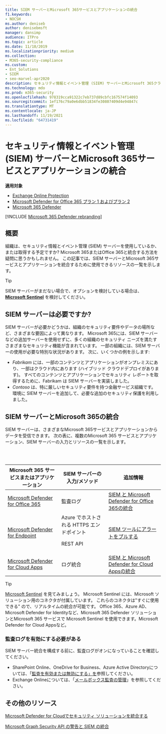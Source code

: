 ```yaml
---
title: SIEM サーバーとMicrosoft 365サービスとアプリケーションの統合
f1.keywords:
- NOCSH
ms.author: deniseb
author: denisebmsft
manager: dansimp
audience: ITPro
ms.topic: article
ms.date: 11/18/2019
ms.localizationpriority: medium
ms.collection:
- M365-security-compliance
ms.custom:
- Ent_Solutions
- SIEM
- seo-marvel-apr2020
description: セキュリティ情報とイベント管理 (SIEM) サーバーとMicrosoft 365クラウド サービスとアプリケーションの統合の概要を確認する
ms.technology: mdo
ms.prod: m365-security
ms.openlocfilehash: 978319cca91322c7eb737d89cbfc167574f14093
ms.sourcegitcommit: 1ef176c79a0e6dbb51834fe30807409d4e94847c
ms.translationtype: MT
ms.contentlocale: ja-JP
ms.lasthandoff: 11/19/2021
ms.locfileid: "64731419"
---
```

# <a name="security-information-and-event-management-siem-server-integration-with-microsoft-365-services-and-applications"></a>セキュリティ情報とイベント管理 (SIEM) サーバーとMicrosoft 365サービスとアプリケーションの統合

**適用対象**
- [Exchange Online Protection](exchange-online-protection-overview.md)
- [Microsoft Defender for Office 365 プラン 1 およびプラン 2](defender-for-office-365.md)
- [Microsoft 365 Defender](../defender/microsoft-365-defender.md)

[!INCLUDE [Microsoft 365 Defender rebranding](../includes/microsoft-defender-for-office.md)]

## <a name="summary"></a>概要

組織は、セキュリティ情報とイベント管理 (SIEM) サーバーを使用しているか、または取得する予定ですか? Microsoft 365またはOffice 365と統合する方法を疑問に思うかもしれません。 この記事では、SIEM サーバーとMicrosoft 365サービスとアプリケーションを統合するために使用できるリソースの一覧を示します。

> [!TIP]
> SIEM サーバーがまだない場合で、オプションを検討している場合は、 **[Microsoft Sentinel](/azure/sentinel/overview)** を検討してください。

## <a name="do-i-need-a-siem-server"></a>SIEM サーバーは必要ですか?

SIEM サーバーが必要かどうかは、組織のセキュリティ要件やデータの場所など、さまざまな要因によって異なります。 Microsoft 365には、SIEM サーバーなどの追加サーバーを使用せずに、多くの組織のセキュリティ ニーズを満たすさまざまなセキュリティ機能が含まれています。 一部の組織には、SIEM サーバーの使用が必要な特別な状況があります。 次に、いくつかの例を示します:

- *Fabrikam* には、一部のコンテンツとアプリケーションがオンプレミスにあり、一部はクラウド内にあります (ハイブリッド クラウドデプロイがあります)。 すべてのコンテンツとアプリケーションでセキュリティ レポートを取得するために、Fabrikam は SIEM サーバーを実装しました。
- *Contoso* は、特に厳しいセキュリティ要件を持つ金融サービス組織です。 環境に SIEM サーバーを追加して、必要な追加のセキュリティ保護を利用しました。

## <a name="siem-server-integration-with-microsoft-365"></a>SIEM サーバーとMicrosoft 365の統合

SIEM サーバーは、さまざまなMicrosoft 365サービスとアプリケーションからデータを受信できます。 次の表に、複数のMicrosoft 365 サービスとアプリケーション、SIEM サーバーの入力とリソースの一覧を示します。

<br/><br/>

|Microsoft 365 サービスまたはアプリケーション|SIEM サーバーの入力/メソッド|追加情報|
|---|---|---|
|[Microsoft Defender for Office 365](defender-for-office-365.md)|監査ログ|[SIEM と Microsoft Defender for Office 365の統合](siem-integration-with-office-365-ti.md)|
|[Microsoft Defender for Endpoint](/windows/security/threat-protection/)|Azure でホストされる HTTPS エンドポイント <p> REST API|[SIEM ツールにアラートをプルする](../defender-endpoint/configure-siem.md)|
|[Microsoft Defender for Cloud Apps](/cloud-app-security/what-is-cloud-app-security)|ログ統合|[SIEM と Microsoft Defender for Cloud Appsの統合](/cloud-app-security/siem)|

> [!TIP]
> [Microsoft Sentinel](/azure/sentinel/overview) を見てみましょう。 Microsoft Sentinel には、Microsoft ソリューション用のコネクタが付属しています。 これらのコネクタは"すぐに使用できる" ので、リアルタイムの統合が可能です。 Office 365、Azure AD、Microsoft Defender for Identityなど、Microsoft 365 Defender ソリューションとMicrosoft 365 サービスで Microsoft Sentinel を使用できます。Microsoft Defender for Cloud Appsなど。

### <a name="audit-logging-must-be-turned-on"></a>監査ログを有効にする必要がある

SIEM サーバー統合を構成する前に、監査ログがオンになっていることを確認してください。

- SharePoint Online、OneDrive for Business、Azure Active Directoryについては、「[監査を有効または無効にする」を](../../compliance/turn-audit-log-search-on-or-off.md)参照してください。
- Exchange Onlineについては、「[メールボックス監査の管理](../../compliance/enable-mailbox-auditing.md)」を参照してください。

## <a name="more-resources"></a>その他のリソース

[Microsoft Defender for Cloudでセキュリティ ソリューションを統合する](/azure/security-center/security-center-partner-integration#exporting-data-to-a-siem)

[Microsoft Graph Security API の警告と SIEM の統合](/graph/security-integration)
